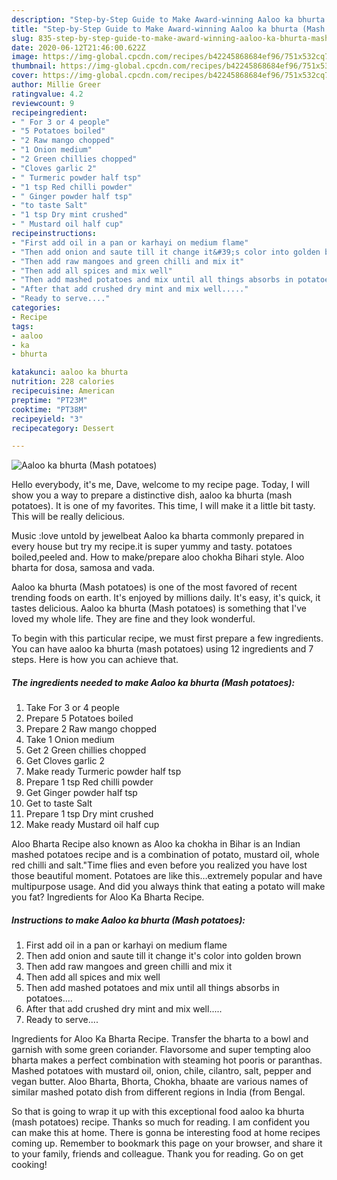 ```yaml
---
description: "Step-by-Step Guide to Make Award-winning Aaloo ka bhurta (Mash potatoes)"
title: "Step-by-Step Guide to Make Award-winning Aaloo ka bhurta (Mash potatoes)"
slug: 835-step-by-step-guide-to-make-award-winning-aaloo-ka-bhurta-mash-potatoes
date: 2020-06-12T21:46:00.622Z
image: https://img-global.cpcdn.com/recipes/b42245868684ef96/751x532cq70/aaloo-ka-bhurta-mash-potatoes-recipe-main-photo.jpg
thumbnail: https://img-global.cpcdn.com/recipes/b42245868684ef96/751x532cq70/aaloo-ka-bhurta-mash-potatoes-recipe-main-photo.jpg
cover: https://img-global.cpcdn.com/recipes/b42245868684ef96/751x532cq70/aaloo-ka-bhurta-mash-potatoes-recipe-main-photo.jpg
author: Millie Greer
ratingvalue: 4.2
reviewcount: 9
recipeingredient:
- " For 3 or 4 people"
- "5 Potatoes boiled"
- "2 Raw mango chopped"
- "1 Onion medium"
- "2 Green chillies chopped"
- "Cloves garlic 2"
- " Turmeric powder half tsp"
- "1 tsp Red chilli powder"
- " Ginger powder half tsp"
- "to taste Salt"
- "1 tsp Dry mint crushed"
- " Mustard oil half cup"
recipeinstructions:
- "First add oil in a pan or karhayi on medium flame"
- "Then add onion and saute till it change it&#39;s color into golden brown"
- "Then add raw mangoes and green chilli and mix it"
- "Then add all spices and mix well"
- "Then add mashed potatoes and mix until all things absorbs in potatoes...."
- "After that add crushed dry mint and mix well....."
- "Ready to serve...."
categories:
- Recipe
tags:
- aaloo
- ka
- bhurta

katakunci: aaloo ka bhurta 
nutrition: 228 calories
recipecuisine: American
preptime: "PT23M"
cooktime: "PT38M"
recipeyield: "3"
recipecategory: Dessert

---
```



![Aaloo ka bhurta (Mash potatoes)](https://img-global.cpcdn.com/recipes/b42245868684ef96/751x532cq70/aaloo-ka-bhurta-mash-potatoes-recipe-main-photo.jpg)

Hello everybody, it's me, Dave, welcome to my recipe page. Today, I will show you a way to prepare a distinctive dish, aaloo ka bhurta (mash potatoes). It is one of my favorites. This time, I will make it a little bit tasty. This will be really delicious.

Music :love untold by jewelbeat Aaloo ka bharta commonly prepared in every house but try my recipe.it is super yummy and tasty. potatoes boiled,peeled and. How to make/prepare aloo chokha Bihari style. Aloo bharta for dosa, samosa and vada.

Aaloo ka bhurta (Mash potatoes) is one of the most favored of recent trending foods on earth. It's enjoyed by millions daily. It's easy, it's quick, it tastes delicious. Aaloo ka bhurta (Mash potatoes) is something that I've loved my whole life. They are fine and they look wonderful.


To begin with this particular recipe, we must first prepare a few ingredients. You can have aaloo ka bhurta (mash potatoes) using 12 ingredients and 7 steps. Here is how you can achieve that.

<!--inarticleads1-->

##### The ingredients needed to make Aaloo ka bhurta (Mash potatoes):

1. Take  For 3 or 4 people
1. Prepare 5 Potatoes boiled
1. Prepare 2 Raw mango chopped
1. Take 1 Onion medium
1. Get 2 Green chillies chopped
1. Get Cloves garlic 2
1. Make ready  Turmeric powder half tsp
1. Prepare 1 tsp Red chilli powder
1. Get  Ginger powder half tsp
1. Get to taste Salt
1. Prepare 1 tsp Dry mint crushed
1. Make ready  Mustard oil half cup


Aloo Bharta Recipe also known as Aloo ka chokha in Bihar is an Indian mashed potatoes recipe and is a combination of potato, mustard oil, whole red chilli and salt.&#34;Time flies and even before you realized you have lost those beautiful moment. Potatoes are like this…extremely popular and have multipurpose usage. And did you always think that eating a potato will make you fat? Ingredients for Aloo Ka Bharta Recipe. 

<!--inarticleads2-->

##### Instructions to make Aaloo ka bhurta (Mash potatoes):

1. First add oil in a pan or karhayi on medium flame
1. Then add onion and saute till it change it&#39;s color into golden brown
1. Then add raw mangoes and green chilli and mix it
1. Then add all spices and mix well
1. Then add mashed potatoes and mix until all things absorbs in potatoes....
1. After that add crushed dry mint and mix well.....
1. Ready to serve....


Ingredients for Aloo Ka Bharta Recipe. Transfer the bharta to a bowl and garnish with some green coriander. Flavorsome and super tempting aloo bharta makes a perfect combination with steaming hot pooris or paranthas. Mashed potatoes with mustard oil, onion, chile, cilantro, salt, pepper and vegan butter. Aloo Bharta, Bhorta, Chokha, bhaate are various names of similar mashed potato dish from different regions in India (from Bengal. 

So that is going to wrap it up with this exceptional food aaloo ka bhurta (mash potatoes) recipe. Thanks so much for reading. I am confident you can make this at home. There is gonna be interesting food at home recipes coming up. Remember to bookmark this page on your browser, and share it to your family, friends and colleague. Thank you for reading. Go on get cooking!
